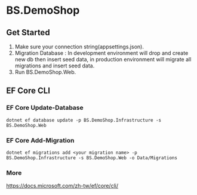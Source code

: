 # BS.DemoShop
## Get Started
1. Make sure your connection string(appsettings.json).
2. Migration Database : In development environment will drop and create new db then insert seed data, in production environment will migrate all migrations and insert seed data.
3. Run BS.DemoShop.Web.



## EF Core CLI

### EF Core Update-Database

```
dotnet ef database update -p BS.DemoShop.Infrastructure -s BS.DemoShop.Web
```

### EF Core Add-Migration

```
dotnet ef migrations add <your migration name> -p BS.DemoShop.Infrastructure -s BS.DemoShop.Web -o Data/Migrations
```

### More
https://docs.microsoft.com/zh-tw/ef/core/cli/